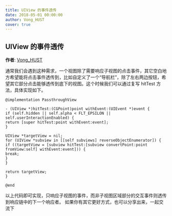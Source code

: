 ```yaml
---
title: UIView 的事件透传
date: 2018-05-01 00:00:00
author: Vong_HUST
cover: true
---
```


UIView 的事件透传
--------
**作者**: [Vong_HUST](https://weibo.com/VongLo)

通常我们会遇到这种需求，一个视图除了需要响应子视图的点击事件，其它空白地方希望能将点击事件透传到，比如自定义了一个“导航栏”，除了左右两边按钮，希望其它部分点击能够透传到底下的视图。这个时候我们可以通过复写 hitTest 方法，具体实现如下。

```objc
@implementation PassthroughView

- (UIView *)hitTest:(CGPoint)point withEvent:(UIEvent *)event {
if (self.hidden || self.alpha < FLT_EPSILON || self.userInteractionEnabled) {
return [super hitTest:point withEvent:event];
}

UIView *targetView = nil;
for (UIView *subview in [[self subviews] reverseObjectEnumerator]) {
if ((targetView = [subview hitTest:[subview convertPoint:point fromView:self] withEvent:event])) {
break;
}
}

return targetView;
}

@end
```
以上代码即可实现，只响应子视图的事件，而非子视图区域部分的交互事件则透传到响应链中的下一个响应者。
如果你有其它更好方式，也可以分享出来，一起交流下
